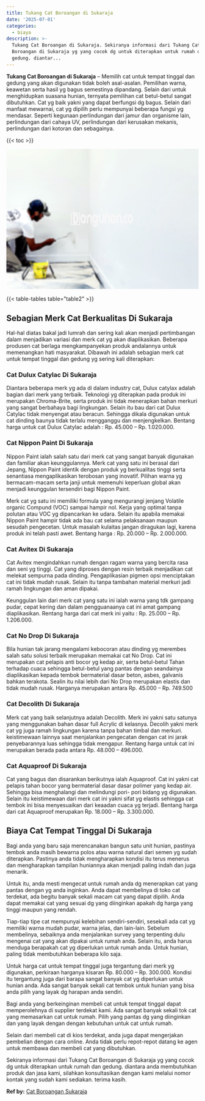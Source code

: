 ```yaml
---
title: Tukang Cat Boroangan di Sukaraja
date: '2025-07-01'
categories:
  - biaya
description: >-
  Tukang Cat Boroangan di Sukaraja. Sekiranya informasi dari Tukang Cat
  Boroangan di Sukaraja yg yang cocok dg untuk diterapkan untuk rumah dan
  gedung. diantar...
---
```


**Tukang Cat Boroangan di Sukaraja** – Memilih cat untuk tempat tinggal dan gedung yang akan digunakan tidak boleh asal-asalan. Pemilihan warna, keawetan serta hasil yg bagus semestinya dipandang. Selain dari untuk menghidupkan suasana hunian, ternyata pemilihan cat betul-betul sangat dibutuhkan. Cat yg baik yakni yang dapat berfungsi dg bagus. Selain dari manfaat mewarnai, cat yg dipilih perlu mempunyai beberapa fungsi yg mendasar. Seperti kegunaan perlindungan dari jamur dan organisme lain, perlindungan dari cahaya UV, perlindungan dari kerusakan mekanis, perlindungan dari kotoran dan sebagainya.

{{< toc >}}

![Tukang Cat Boroangan di Sukaraja](/images/jasa-cat-murah41.png)

{{< table-tables table="table2" >}}

## Sebagian Merk Cat Berkualitas Di Sukaraja

Hal-hal diatas bakal jadi lumrah dan sering kali akan menjadi pertimbangan dalam menjadikan variasi dan merk cat yg akan diaplikasikan. Beberapa produsen cat berlaga mengkampanyekan produk andalannya untuk memenangkan hati masyarakat. Dibawah ini adalah sebagian merk cat untuk tempat tinggal dan gedung yg sering kali diterapkan:

### Cat Dulux Catylac Di Sukaraja

Diantara beberapa merk yg ada di dalam industry cat, Dulux catylax adalah bagian dari merk yang terbaik. Teknologi yg diterapkan pada produk ini merupakan Chroma-Brite, serta produk ini tidak menerapkan bahan merkuri yang sangat berbahaya bagi lingkungan. Selain itu bau dari cat Dulux Catylac tidak menyengat atau beracun. Sehingga dikala digunakan untuk cat dinding baunya tidak terlalu mengganggu dan menjengkelkan. Bentang harga untuk cat Dulux Catylac adalah : Rp. 45.000 – Rp. 1.020.000.

### Cat Nippon Paint Di Sukaraja

Nippon Paint ialah salah satu dari merk cat yang sangat banyak digunakan dan familiar akan keunggulannya. Merk cat yang satu ini berasal dari Jepang, Nippon Paint identik dengan produk yg berkualitas tinggi serta senantiasa mengaplikasikan terobosan yang inovatif. Pilihan warna yg bermacam-macam serta janji untuk memenuhi keperluan global akan menjadi keunggulan tersendiri bagi Nippon Paint.

Merk cat yg satu ini memiliki formula yang mengurangi jenjang Volatile organic Compund (VOC) sampai hampir nol. Kerja yang optimal tanpa polutan atau VOC yg dipancarkan ke udara. Selain itu apabila memakai Nippon Paint hampir tidak ada bau cat selama pelaksanaan maupun sesudah pengecetan. Untuk masalah kulaitas jangan diragukan lagi, karena produk ini telah pasti awet. Bentang harga : Rp. 20.000 – Rp. 2.000.000.

### Cat Avitex Di Sukaraja

Cat Avitex mengindahkan rumah dengan ragam warna yang bercita rasa dan seni yg tinggi. Cat yang diproses dengan resin terbaik menjadikan cat melekat sempurna pada dinding. Pengaplikasian pigmen opsi menciptakan cat ini tidak mudah rusak. Selain itu tanpa tambahan material merkuri jadi ramah lingkungan dan aman dipakai.

Keunggulan lain dari merk cat yang satu ini ialah warna yang tdk gampang pudar, cepat kering dan dalam pengguanaanya cat ini amat gampang diaplikasikan. Rentang harga dari cat merk ini yaitu : Rp. 25.000 – Rp. 1.206.000.

### Cat No Drop Di Sukaraja

Bila hunian tak jarang mengalami kebocoran atau dinding yg merembes salah satu solusi terbaik merupakan memakai cat No Drop. Cat ini merupakan cat pelapis anti bocor yg kedap air, serta betul-betul Tahan terhadap cuaca sehingga betul-betul yang pantas dengan seandainya diaplikasikan kepada tembok bermaterial dasar beton, asbes, galvanis bahkan terakota. Sealin itu nilai lebih dari No Drop merupakan elastis dan tidak mudah rusak. Harganya merupakan antara Rp. 45.000 – Rp. 749.500

### Cat Decolith Di Sukaraja

Merk cat yang baik selanjutnya adalah Decolith. Merk ini yakni satu satunya yang menggunakan bahan dasar full Acrylic di kelasnya. Decolih yakni merk cat yg juga ramah lingkungan karena tanpa bahan timbal dan merkuri. keistimewaan lainnya saat menjalankan pengecatan dengan cat ini jarak penyebarannya luas sehingga tidak mengapur. Rentang harga untuk cat ini merupakan berada pada antara Rp. 48.000 – 496.000.

### Cat Aquaproof Di Sukaraja

Cat yang bagus dan disarankan berikutnya ialah Aquaproof. Cat ini yakni cat pelapis tahan bocor yang bermaterial dasar dasar polimer yang kedap air. Sehingga bisa menghalangi dan melindungi pori- pori bidang yg digunakan. Selain itu keistimewaan dari merk cat ini yakni sifat yg elastis sehingga cat tembok ini bisa menyesuaikan dari keaadan cuaca yg terjadi. Bentang harga dari cat Aquaproof merupakan Rp. 18.000 – Rp. 3.300.000.

## Biaya Cat Tempat Tinggal Di Sukaraja

Bagi anda yang baru saja merencanakan bangun satu unit hunian, pastinya tembok anda masih bewarna polos atau warna natural dari semen yg sudah diterapkan. Pastinya anda tidak mengharapkan kondisi itu terus menerus dan mengharapkan tampilan huniannya akan menjadi paling indah dan juga menarik.

Untuk itu, anda mesti mengecat untuk rumah anda dg menerapkan cat yang pantas dengan yg anda inginkan. Anda dapat membelinya di toko cat terdekat, ada begitu banyak sekali macam cat yang dapat dipilih. Anda dapat memakai cat yang sesuai dg yang diinginkan apakah dg harga yang tinggi maupun yang rendah.

Tiap-tiap tipe cat mempunyai kelebihan sendiri-sendiri, sesekali ada cat yg memiliki warna mudah pudar, warna jelas, dan lain-lain. Sebelum membelinya, sebaiknya anda menjalankan survey yang terpenting dulu mengenai cat yang akan dipakai untuk rumah anda. Selain itu, anda harus menduga berapakah cat yg diperlukan untuk rumah anda. Untuk hunian, paling tidak membutuhkan beberapa kilo saja.

Untuk harga cat untuk tempat tinggal juga tergantung dari merk yg digunakan, perkiraan harganya kisaran Rp. 80.000 – Rp. 300.000. Kondisi itu tergantung juga dari barapa sangat banyak cat yg diperlukan untuk hunian anda. Ada sangat banyak sekali cat tembok untuk hunian yang bisa anda pilih yang layak dg harapan anda sendiri.

Bagi anda yang berkeinginan membeli cat untuk tempat tinggal dapat memperolehnya di supplier terdekat kami. Ada sangat banyak sekali tok cat yang memasarkan cat untuk rumah. Pilih yang pantas dg yang diinginkan dan yang layak dengan dengan kebutuhan untuk cat untuk rumah.

Selain dari membeli cat di kios terdekat, anda juga dapat mengerjakan pembelian dengan cara online. Anda tidak perlu repot-repot datang ke agen untuk membawa dan membeli cat yang dibutuhkan.

Sekiranya informasi dari Tukang Cat Boroangan di Sukaraja yg yang cocok dg untuk diterapkan untuk rumah dan gedung. diantara anda membutuhkan produk dan jasa kami, silahkan konsultasikan dengan kami melalui nomor kontak yang sudah kami sediakan. terima kasih.

**Ref by:** [Cat Boroangan Sukaraja](https://id.wikipedia.org/wiki/Cat)
